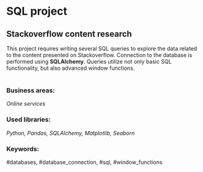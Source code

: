 # SQL project
## Stackoverflow content research

This project requires writing several SQL queries to explore the data related to the content presented on Stackoverflow. Connection to the database is performed using **SQLAlchemy**. Queries utilize not only basic SQL functionality, but also advanced window functions. <br><br>

### Business areas:
*Online services*

### Used libraries:
*Python, Pandas, SQLAlchemy, Matplotlib, Seaborn*

### Keywords:
#databases, #database_connection, #sql, #window_functions
